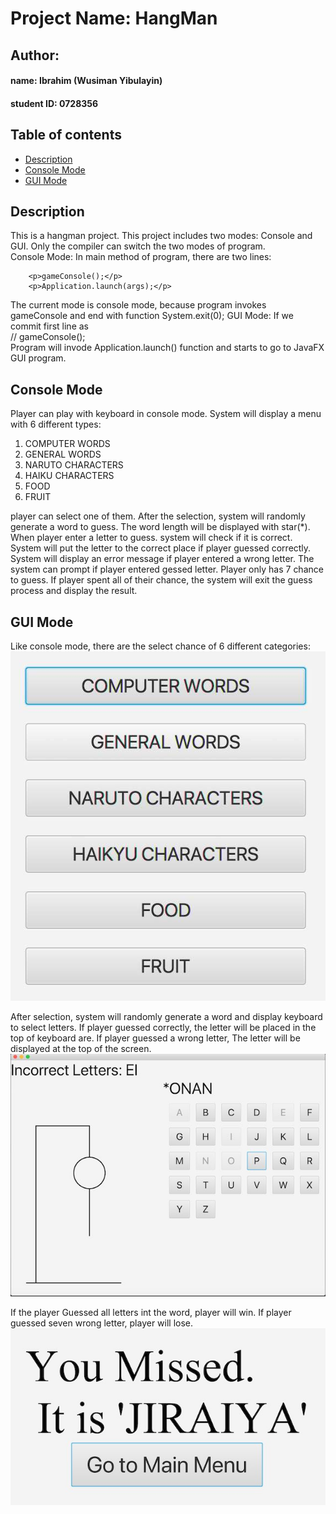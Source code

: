 # Project Name: HangMan

## Author: 
#### name: Ibrahim (Wusiman Yibulayin)
#### student ID: 0728356

## Table of contents
* [Description](#description)
* [Console Mode](#console-mode)
* [GUI Mode](#gui-mode:)


## Description
This is a hangman project. This project includes two modes: 
Console and GUI. Only the compiler can switch the two modes of program.<br>
Console Mode: In main method of program, there are two lines:<br>
        
        <p>gameConsole();</p>
        <p>Application.launch(args);</p>
        
The current mode is console mode, because program invokes gameConsole 
and end with function System.exit(0); 
GUI Mode:
If we commit first line as <br>
// gameConsole();<br>
Program will invode Application.launch() function and starts to 
go to JavaFX GUI program.


## Console Mode
Player can play with keyboard in console mode. System will display 
a menu with 6 different types:<br>
1) COMPUTER WORDS<BR>
2) GENERAL WORDS<BR>
3) NARUTO CHARACTERS<BR>
4) HAIKU CHARACTERS<BR>
5) FOOD<BR>
6) FRUIT<BR>

player can select one of them. After the selection, system will 
randomly generate a word to guess. The word length will be displayed 
with star(*). When player enter a letter to guess. system will check if it is
correct. System will put the letter to the correct place if player 
guessed correctly. System will display an error message if player
entered a wrong letter. The system can prompt if player entered gessed 
letter. Player only has 7 chance to guess. If player spent all of their
chance, the system will exit the guess process and display the 
result.

## GUI Mode
Like console mode, there are the select chance of 6 different categories:
![Menu](menu.jpg)

After selection, system will randomly generate a word and display
keyboard to select letters. If player guessed correctly, the letter 
will be placed in the top of keyboard are. If player guessed a wrong letter,
The letter will be displayed at the top of the screen. 
![HangMan](hangMan.jpg)

If the player Guessed all letters int the word, player will win. 
If player guessed seven wrong letter, player will lose.
![Result](result.jpg)

